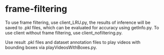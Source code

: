 # frame-filtering

To use frame filtering, use client_LRU.py, the results of inference will be saved to .pkl files, which can be evaluated for accuracy using getInfo.py. To use client without frame filtering, use client_nofiltering.py.

Use result .pkl files and dataset annotation files to play videos with bounding boxes via playVideosWithBoxes.py.
